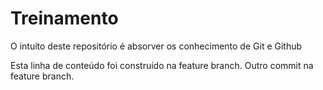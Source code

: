 # Treinamento

O intuíto deste repositório é absorver os conhecimento de Git e Github

Esta linha de conteúdo foi construído na feature branch.
Outro commit na feature branch.